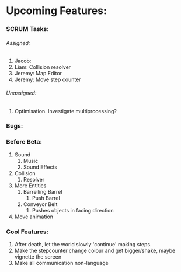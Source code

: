 # Upcoming Features:

### SCRUM Tasks:

###### Assigned:

1. Jacob: 
2. Liam: Collision resolver
3. Jeremy: Map Editor
4. Jeremy: Move step counter

###### Unassigned:

1. Optimisation. Investigate multiprocessing?



### Bugs:


### Before Beta:

1. Sound
   1. Music
   2. Sound Effects
2. Collision
   1. Resolver
3. More Entities
   1. Barrelling Barrel
      1. Push Barrel
   2. Conveyor Belt
      1. Pushes objects in facing direction
4. Move animation



### Cool Features:

1. After death, let the world slowly 'continue' making steps.
2. Make the stepcounter change colour and get bigger/shake, maybe vignette the screen
3. Make all communication non-language
